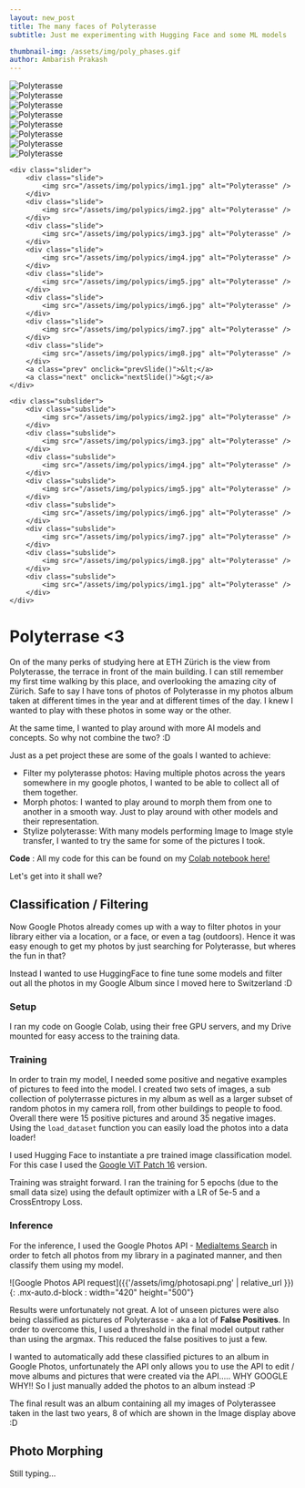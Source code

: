 ```yaml
---
layout: new_post
title: The many faces of Polyterasse
subtitle: Just me experimenting with Hugging Face and some ML models

thumbnail-img: /assets/img/poly_phases.gif
author: Ambarish Prakash
---
```



<div class="megaslider">
    <div class="subslider">
        <div class="subslide">
            <img src="/assets/img/polypics/img8.jpg" alt="Polyterasse" />
        </div>
        <div class="subslide">
            <img src="/assets/img/polypics/img1.jpg" alt="Polyterasse" />
        </div>
        <div class="subslide">
            <img src="/assets/img/polypics/img2.jpg" alt="Polyterasse" />
        </div>
        <div class="subslide">
            <img src="/assets/img/polypics/img3.jpg" alt="Polyterasse" />
        </div>
        <div class="subslide">
            <img src="/assets/img/polypics/img4.jpg" alt="Polyterasse" />
        </div>
        <div class="subslide">
            <img src="/assets/img/polypics/img5.jpg" alt="Polyterasse" />
        </div>
        <div class="subslide">
            <img src="/assets/img/polypics/img6.jpg" alt="Polyterasse" />
        </div>
        <div class="subslide">
            <img src="/assets/img/polypics/img7.jpg" alt="Polyterasse" />
        </div>
    </div>

    <div class="slider">
        <div class="slide">
            <img src="/assets/img/polypics/img1.jpg" alt="Polyterasse" />
        </div>
        <div class="slide">
            <img src="/assets/img/polypics/img2.jpg" alt="Polyterasse" />
        </div>
        <div class="slide">
            <img src="/assets/img/polypics/img3.jpg" alt="Polyterasse" />
        </div>
        <div class="slide">
            <img src="/assets/img/polypics/img4.jpg" alt="Polyterasse" />
        </div>
        <div class="slide">
            <img src="/assets/img/polypics/img5.jpg" alt="Polyterasse" />
        </div>
        <div class="slide">
            <img src="/assets/img/polypics/img6.jpg" alt="Polyterasse" />
        </div>
        <div class="slide">
            <img src="/assets/img/polypics/img7.jpg" alt="Polyterasse" />
        </div>
        <div class="slide">
            <img src="/assets/img/polypics/img8.jpg" alt="Polyterasse" />
        </div>
        <a class="prev" onclick="prevSlide()">&lt;</a>
        <a class="next" onclick="nextSlide()">&gt;</a>
    </div>

    <div class="subslider">
        <div class="subslide">
            <img src="/assets/img/polypics/img2.jpg" alt="Polyterasse" />
        </div>
        <div class="subslide">
            <img src="/assets/img/polypics/img3.jpg" alt="Polyterasse" />
        </div>
        <div class="subslide">
            <img src="/assets/img/polypics/img4.jpg" alt="Polyterasse" />
        </div>
        <div class="subslide">
            <img src="/assets/img/polypics/img5.jpg" alt="Polyterasse" />
        </div>
        <div class="subslide">
            <img src="/assets/img/polypics/img6.jpg" alt="Polyterasse" />
        </div>
        <div class="subslide">
            <img src="/assets/img/polypics/img7.jpg" alt="Polyterasse" />
        </div>
        <div class="subslide">
            <img src="/assets/img/polypics/img8.jpg" alt="Polyterasse" />
        </div>
        <div class="subslide">
            <img src="/assets/img/polypics/img1.jpg" alt="Polyterasse" />
        </div>
    </div>

</div>


# Polyterrase <3

On of the many perks of studying here at ETH Zürich is the view from Polyterasse, the terrace in front of the main building. I can still remember my first time walking by this place, and overlooking the amazing city of Zürich. Safe to say I have tons of photos of Polyterasse in my photos album taken at different times in the year and at different times of the day. I knew I wanted to play with these photos in some way or the other.

At the same time, I wanted to play around with more AI models and concepts. So why not combine the two? :D

Just as a pet project these are some of the goals I wanted to achieve:
- Filter my polyterasse photos: Having multiple photos across the years somewhere in my google photos, I wanted to be able to collect all of them together.
- Morph photos: I wanted to play around to morph them from one to another in a smooth way. Just to play around with other models and their representation.
- Stylize polyterasse: With many models performing Image to Image style transfer, I wanted to try the same for some of the pictures I took.



**Code** : All my code for this can be found on my [Colab notebook here!](https://colab.research.google.com/drive/1CZnFV9Mq_HgMWBTqksZ5BXVDJcQlkiqA?usp=sharing)


Let's get into it shall we?


## Classification / Filtering
Now Google Photos already comes up with a way to filter photos in your library either via a location, or a face, or even a tag (outdoors). Hence it was easy enough to get my photos by just searching for Polyterasse, but wheres the fun in that?

Instead I wanted to use HuggingFace to fine tune some models and filter out all the photos in my Google Album since I moved here to Switzerland :D

### Setup
I ran my code on Google Colab, using their free GPU servers, and my Drive mounted for easy access to the training data. 

### Training
In order to train my model, I needed some positive and negative examples of pictures to feed into the model. I created two sets of images, a sub collection of polyterrasse pictures in my album as well as a larger subset of random photos in my camera roll, from other buildings to people to food.
Overall there were 15 positive pictures and around 35 negative images. Using the `load_dataset` function you can easily load the photos into a data loader!

I used Hugging Face to instantiate a pre trained image classification model. For this case I used the [Google ViT Patch 16](https://huggingface.co/google/vit-base-patch16-224) version.

Training was straight forward. I ran the training for 5 epochs (due to the small data size) using the default optimizer with a LR of 5e-5 and a CrossEntropy Loss.

### Inference
For the inference, I used the Google Photos API - [MediaItems Search](https://developers.google.com/photos/library/reference/rest/v1/mediaItems/search) in order to fetch all photos from my library in a paginated manner, and then classify them using my model.

![Google Photos API request]({{'/assets/img/photosapi.png' | relative_url }}){: .mx-auto.d-block : width="420" height="500"}


Results were unfortunately not great. A lot of unseen pictures were also being classified as pictures of Polyterasse - aka a lot of **False Positives**. In order to overcome this, I used a threshold in the final model output rather than using the argmax. This reduced the false positives to just a few. 

I wanted to automatically add these classified pictures to an album in Google Photos, unfortunately the API only allows you to use the API to edit / move albums and pictures that were created via the API..... WHY GOOGLE WHY!! 
So I just manually added the photos to an album instead :P

The final result was an album containing all my images of Polyterassee taken in the last two years, 8 of which are shown in the Image display above :D

## Photo Morphing
<p id="typing-text">Still typing...</p>

 <script>
    function simulateTyping() {
    var dots = '';
    var typingText = document.getElementById('typing-text');

    setInterval(function() {
        dots += '.';
        if (dots.length > 3) {
            dots = ''; // Reset dots when it reaches 4
        }
        typingText.textContent = 'Still typing' + dots; // Update text with dots
        }, 500); // Adjust the typing speed (milliseconds)
    }

    simulateTyping();
 </script>
